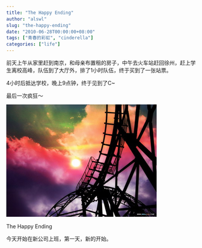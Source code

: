 ```yaml
---
title: "The Happy Ending"
author: "alswl"
slug: "the-happy-ending"
date: "2010-06-28T00:00:00+08:00"
tags: ["青春的彩虹", "cinderella"]
categories: ["life"]
---
```


前天上午从家里赶到南京，和母亲布置租的房子，中午去火车站赶回徐州，赶上学生离校高峰，队伍到了大厅外，排了1小时队伍，终于买到了一张站票。

4小时后抵达学校，晚上9点钟，终于见到了C~

最后一次疯狂～

![image](../../static/images/upload_dropbox/201006/cinderella.JPG)

The Happy Ending

今天开始在新公司上班，第一天，新的开始。

